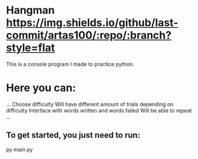 # Hangman https://img.shields.io/github/last-commit/artas100/:repo/:branch?style=flat

This is a console program I made to practice python.

# Here you can:
...
    Choose difficulty
    Will have different amount of trials depending on difficulty
    Interface with words written and words failed
    Will be able to repeat
...    
## To get started, you just need to run:

py main.py

